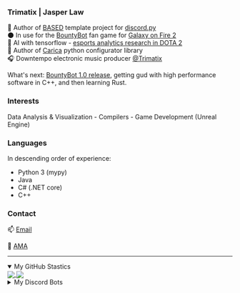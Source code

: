 ### Trimatix | Jasper Law
🎯 Author of [BASED](https://github.com/Trimatix/BASED) template project for [discord.py](https://github.com/Rapptz/discord.py)<br>
🌑 In use for the [BountyBot](https://github.com/GOF2BountyBot/GOF2BountyBot) fan game for [Galaxy on Fire 2](https://www.deepsilver.com/en/games/galaxy-fire-2-hd/)<br>
🤖 AI with tensorflow - [esports analytics research in DOTA 2](https://github.com/Trimatix/DOTA2-Turtling)<br>
🍃 Author of [Carica](https://github.com/Trimatix/Carica/) python configurator library<br>
🎧 Downtempo electronic music producer [@Trimatix](https://soundcloud.com/trimatix)

What's next: [BountyBot 1.0 release](https://github.com/GOF2BountyBot/GOF2BountyBot/milestone/1), getting gud with high performance software in C++, and then learning Rust.

### Interests
Data Analysis & Visualization - Compilers - Game Development (Unreal Engine)

### Languages
In descending order of experience:
- Python 3 (mypy)
- Java
- C# (.NET core)
- C++

### Contact
📫 [Email](mailto:1jasperlaw@gmail.com)

💬 [AMA](https://curiouscat.qa/Trimatix_Music)

<hr>
<details open>
<summary>My GitHub Stastics</summary>
  <a href="https://github.com/anuraghazra/github-readme-stats">
    <img align="center" src="https://github-readme-stats.vercel.app/api?username=trimatix&hide=contribs,prs&show_icons=true&bg_color=90,bb8bd9,5645b5&include_all_commits=true&custom_title=*coding%20intensifies*&title_color=eb9494&text_color=c9ffed&icon_color=ffffff&hide_title=true" />
  </a>
  <a href="https://github.com/anuraghazra/github-readme-stats">
    <img align="center" src="https://github-readme-stats.vercel.app/api/top-langs/?username=trimatix&layout=compact&bg_color=90,bb8bd9,5645b5&custom_title=favourite%20languages&title_color=8f1d61&text_color=ffffff&hide_title=true" />
  </a>
</details>

<details>
<summary>My Discord Bots</summary>
  <a href="https://github.com/Trimatix/BASED">
    <img align="center" src="https://github-readme-stats.vercel.app/api/pin/?username=Trimatix&repo=BASED" />
  </a>
  <a href="https://github.com/GOF2BountyBot/GOF2BountyBot">
    <img align="center" src="https://github-readme-stats.vercel.app/api/pin/?username=GOF2BountyBot&repo=GOF2BountyBot" />
  </a>
  <a href="https://github.com/Trimatix-indie/SuperDeckBreaker">
    <img align="center" src="https://github-readme-stats.vercel.app/api/pin/?username=Trimatix-Indie&repo=SuperDeckBreaker" />
  </a>
  <a href="https://github.com/Trimatix/BASED-storyteller">
    <img align="center" src="https://github-readme-stats.vercel.app/api/pin/?username=Trimatix&repo=BASED-storyteller" />
  </a>
  <a href="https://github.com/FragSoc/esports-bot">
    <img align="center" src="https://github-readme-stats.vercel.app/api/pin/?username=FragSoc&repo=esports-bot" />
  </a>
</details>
